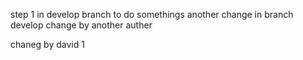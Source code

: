 step 1
in develop branch to do somethings
another change in branch develop
change by another auther

chaneg by david
1
